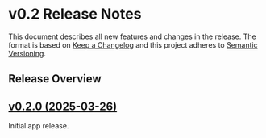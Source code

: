 # v0.2 Release Notes

This document describes all new features and changes in the release. The format is based on [Keep a Changelog](https://keepachangelog.com/en/1.0.0/) and this project adheres to [Semantic Versioning](https://semver.org/spec/v2.0.0.html).

## Release Overview

## [v0.2.0 (2025-03-26)](https://github.com/nautobot/nautobot-app-dns-models/releases/tag/v0.2.0)

Initial app release.
